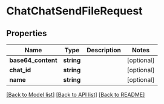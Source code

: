 # ChatChatSendFileRequest

## Properties
Name | Type | Description | Notes
------------ | ------------- | ------------- | -------------
**base64_content** | **string** |  | [optional] 
**chat_id** | **string** |  | [optional] 
**name** | **string** |  | [optional] 

[[Back to Model list]](../README.md#documentation-for-models) [[Back to API list]](../README.md#documentation-for-api-endpoints) [[Back to README]](../README.md)


